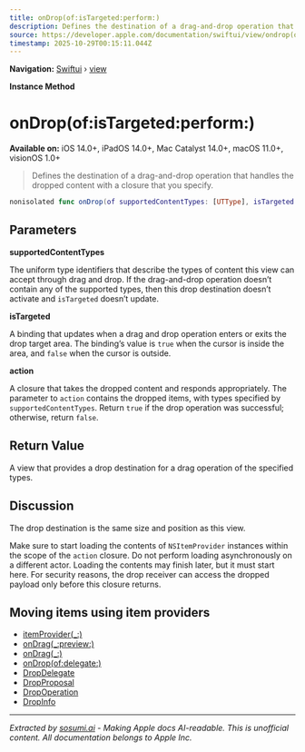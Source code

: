 ```yaml
---
title: onDrop(of:isTargeted:perform:)
description: Defines the destination of a drag-and-drop operation that handles the dropped content with a closure that you specify.
source: https://developer.apple.com/documentation/swiftui/view/ondrop(of:istargeted:perform:)
timestamp: 2025-10-29T00:15:11.044Z
---
```


**Navigation:** [Swiftui](/documentation/swiftui) › [view](/documentation/swiftui/view)

**Instance Method**

# onDrop(of:isTargeted:perform:)

**Available on:** iOS 14.0+, iPadOS 14.0+, Mac Catalyst 14.0+, macOS 11.0+, visionOS 1.0+

> Defines the destination of a drag-and-drop operation that handles the dropped content with a closure that you specify.

```swift
nonisolated func onDrop(of supportedContentTypes: [UTType], isTargeted: Binding<Bool>?, perform action: @escaping ([NSItemProvider]) -> Bool) -> some View
```

## Parameters

**supportedContentTypes**

The uniform type identifiers that describe the types of content this view can accept through drag and drop. If the drag-and-drop operation doesn’t contain any of the supported types, then this drop destination doesn’t activate and `isTargeted` doesn’t update.



**isTargeted**

A binding that updates when a drag and drop operation enters or exits the drop target area. The binding’s value is `true` when the cursor is inside the area, and `false` when the cursor is outside.



**action**

A closure that takes the dropped content and responds appropriately. The parameter to `action` contains the dropped items, with types specified by `supportedContentTypes`. Return `true` if the drop operation was successful; otherwise, return `false`.



## Return Value

A view that provides a drop destination for a drag operation of the specified types.

## Discussion

The drop destination is the same size and position as this view.

Make sure to start loading the contents of `NSItemProvider` instances within the scope of the `action` closure. Do not perform loading asynchronously on a different actor. Loading the contents may finish later, but it must start here. For security reasons, the drop receiver can access the dropped payload only before this closure returns.

## Moving items using item providers

- [itemProvider(_:)](/documentation/swiftui/view/itemprovider(_:))
- [onDrag(_:preview:)](/documentation/swiftui/view/ondrag(_:preview:))
- [onDrag(_:)](/documentation/swiftui/view/ondrag(_:))
- [onDrop(of:delegate:)](/documentation/swiftui/view/ondrop(of:delegate:))
- [DropDelegate](/documentation/swiftui/dropdelegate)
- [DropProposal](/documentation/swiftui/dropproposal)
- [DropOperation](/documentation/swiftui/dropoperation)
- [DropInfo](/documentation/swiftui/dropinfo)

---

*Extracted by [sosumi.ai](https://sosumi.ai) - Making Apple docs AI-readable.*
*This is unofficial content. All documentation belongs to Apple Inc.*
